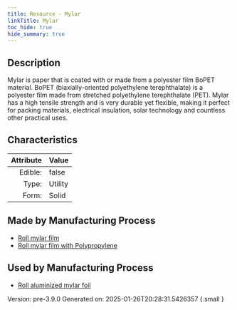 ```yaml
---
title: Resource - Mylar
linkTitle: Mylar
toc_hide: true
hide_summary: true
---
```


## Description
 Mylar is paper that is coated with or made&#10;&#9; from a polyester film BoPET material. BoPET (biaxially-oriented polyethylene terephthalate) is &#10;&#9; a polyester film made from stretched polyethylene terephthalate (PET). Mylar has a high tensile &#10;&#9; strength and is very durable yet flexible, making it perfect for packing materials, electrical &#10;&#9; insulation, solar technology and countless other practical uses.

## Characteristics

| Attribute      | Value |
|--------:|:------|
|Edible:|false|
|Type:|Utility|
|Form:|Solid|
 
## Made by Manufacturing Process

- [Roll mylar film](/docs/definitions/process/roll-mylar-film)
- [Roll mylar film with Polypropylene](/docs/definitions/process/roll-mylar-film-with-polypropylene)

## Used by Manufacturing Process

- [Roll aluminized mylar foil](/docs/definitions/process/roll-aluminized-mylar-foil)


    

Version: pre-3.9.0 Generated on: 2025-01-26T20:28:31.5426357
{.small }
